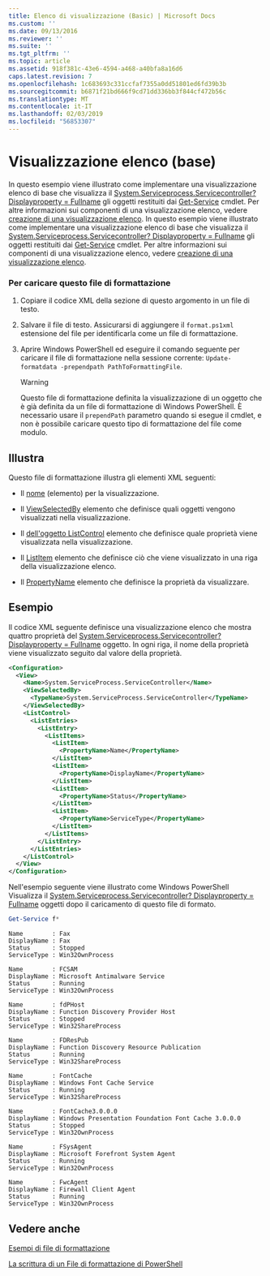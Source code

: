 ```yaml
---
title: Elenco di visualizzazione (Basic) | Microsoft Docs
ms.custom: ''
ms.date: 09/13/2016
ms.reviewer: ''
ms.suite: ''
ms.tgt_pltfrm: ''
ms.topic: article
ms.assetid: 918f381c-43e6-4594-a468-a40bfa8a16d6
caps.latest.revision: 7
ms.openlocfilehash: 1c683693c331ccfaf7355a0dd51801ed6fd39b3b
ms.sourcegitcommit: b6871f21bd666f9cd71dd336bb3f844cf472b56c
ms.translationtype: MT
ms.contentlocale: it-IT
ms.lasthandoff: 02/03/2019
ms.locfileid: "56853307"
---
```

# <a name="list-view-basic"></a>Visualizzazione elenco (base)

In questo esempio viene illustrato come implementare una visualizzazione elenco di base che visualizza il [System.Serviceprocess.Servicecontroller? Displayproperty = Fullname](/dotnet/api/System.ServiceProcess.ServiceController) gli oggetti restituiti dai [Get-Service](/powershell/module/microsoft.powershell.management/get-service) cmdlet. Per altre informazioni sui componenti di una visualizzazione elenco, vedere [creazione di una visualizzazione elenco](./creating-a-list-view.md).
In questo esempio viene illustrato come implementare una visualizzazione elenco di base che visualizza il [System.Serviceprocess.Servicecontroller? Displayproperty = Fullname](/dotnet/api/System.ServiceProcess.ServiceController) gli oggetti restituiti dai [Get-Service](/powershell/module/microsoft.powershell.management/get-service) cmdlet. Per altre informazioni sui componenti di una visualizzazione elenco, vedere [creazione di una visualizzazione elenco](./creating-a-list-view.md).

### <a name="to-load-this-formatting-file"></a>Per caricare questo file di formattazione

1. Copiare il codice XML della sezione di questo argomento in un file di testo.

2. Salvare il file di testo. Assicurarsi di aggiungere il `format.ps1xml` estensione del file per identificarla come un file di formattazione.

3. Aprire Windows PowerShell ed eseguire il comando seguente per caricare il file di formattazione nella sessione corrente: `Update-formatdata -prependpath PathToFormattingFile`.

   > [!WARNING]
   > Questo file di formattazione definita la visualizzazione di un oggetto che è già definita da un file di formattazione di Windows PowerShell. È necessario usare il `prependPath` parametro quando si esegue il cmdlet, e non è possibile caricare questo tipo di formattazione del file come modulo.

## <a name="demonstrates"></a>Illustra

Questo file di formattazione illustra gli elementi XML seguenti:

- Il [nome](./name-element-for-view-format.md) (elemento) per la visualizzazione.

- Il [ViewSelectedBy](./viewselectedby-element-format.md) elemento che definisce quali oggetti vengono visualizzati nella visualizzazione.

- Il [dell'oggetto ListControl](./listcontrol-element-format.md) elemento che definisce quale proprietà viene visualizzata nella visualizzazione.

- Il [ListItem](./listitem-element-for-listitems-for-listcontrol-format.md) elemento che definisce ciò che viene visualizzato in una riga della visualizzazione elenco.

- Il [PropertyName](./propertyname-element-for-listitem-for-listcontrol-format.md) elemento che definisce la proprietà da visualizzare.

## <a name="example"></a>Esempio

Il codice XML seguente definisce una visualizzazione elenco che mostra quattro proprietà del [System.Serviceprocess.Servicecontroller? Displayproperty = Fullname](/dotnet/api/System.ServiceProcess.ServiceController) oggetto. In ogni riga, il nome della proprietà viene visualizzato seguito dal valore della proprietà.

```xml
<Configuration>
  <View>
    <Name>System.ServiceProcess.ServiceController</Name>
    <ViewSelectedBy>
      <TypeName>System.ServiceProcess.ServiceController</TypeName>
    </ViewSelectedBy>
    <ListControl>
      <ListEntries>
        <ListEntry>
          <ListItems>
            <ListItem>
              <PropertyName>Name</PropertyName>
            </ListItem>
            <ListItem>
              <PropertyName>DisplayName</PropertyName>
            </ListItem>
            <ListItem>
              <PropertyName>Status</PropertyName>
            </ListItem>
            <ListItem>
              <PropertyName>ServiceType</PropertyName>
            </ListItem>
          </ListItems>
        </ListEntry>
      </ListEntries>
    </ListControl>
  </View>
</Configuration>
```

Nell'esempio seguente viene illustrato come Windows PowerShell Visualizza il [System.Serviceprocess.Servicecontroller? Displayproperty = Fullname](/dotnet/api/System.ServiceProcess.ServiceController) oggetti dopo il caricamento di questo file di formato.

```powershell
Get-Service f*
```

```output
Name        : Fax
DisplayName : Fax
Status      : Stopped
ServiceType : Win32OwnProcess

Name        : FCSAM
DisplayName : Microsoft Antimalware Service
Status      : Running
ServiceType : Win32OwnProcess

Name        : fdPHost
DisplayName : Function Discovery Provider Host
Status      : Stopped
ServiceType : Win32ShareProcess

Name        : FDResPub
DisplayName : Function Discovery Resource Publication
Status      : Running
ServiceType : Win32ShareProcess

Name        : FontCache
DisplayName : Windows Font Cache Service
Status      : Running
ServiceType : Win32ShareProcess

Name        : FontCache3.0.0.0
DisplayName : Windows Presentation Foundation Font Cache 3.0.0.0
Status      : Stopped
ServiceType : Win32OwnProcess

Name        : FSysAgent
DisplayName : Microsoft Forefront System Agent
Status      : Running
ServiceType : Win32OwnProcess

Name        : FwcAgent
DisplayName : Firewall Client Agent
Status      : Running
ServiceType : Win32OwnProcess
```

## <a name="see-also"></a>Vedere anche

[Esempi di file di formattazione](./examples-of-formatting-files.md)

[La scrittura di un File di formattazione di PowerShell](./writing-a-powershell-formatting-file.md)
